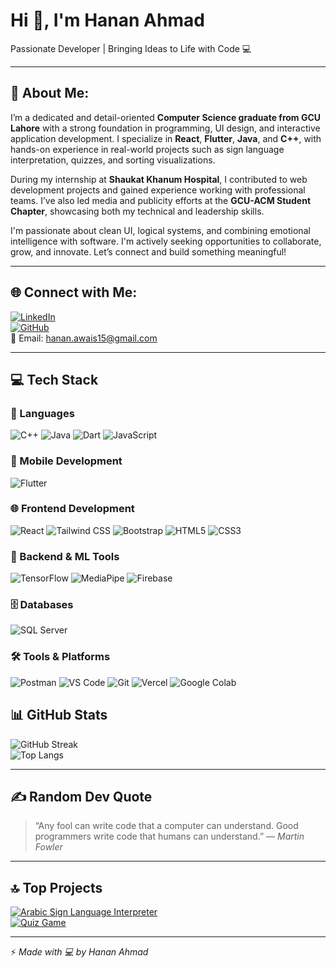 # Hi 👋, I'm Hanan Ahmad  
Passionate Developer | Bringing Ideas to Life with Code 💻

---

## 💫 About Me:

I’m a dedicated and detail-oriented **Computer Science graduate from GCU Lahore** with a strong foundation in programming, UI design, and interactive application development. I specialize in **React**, **Flutter**, **Java**, and **C++**, with hands-on experience in real-world projects such as sign language interpretation, quizzes, and sorting visualizations.

During my internship at **Shaukat Khanum Hospital**, I contributed to web development projects and gained experience working with professional teams. I’ve also led media and publicity efforts at the **GCU-ACM Student Chapter**, showcasing both my technical and leadership skills.

I'm passionate about clean UI, logical systems, and combining emotional intelligence with software. I'm actively seeking opportunities to collaborate, grow, and innovate. Let’s connect and build something meaningful!

---

## 🌐 Connect with Me:

[![LinkedIn](https://img.shields.io/badge/LinkedIn-blue?style=for-the-badge&logo=linkedin)](https://linkedin.com/in/hanan-ahmad-a79a62205)  
[![GitHub](https://img.shields.io/badge/GitHub-000?style=for-the-badge&logo=github)](https://github.com/hananahmad31)  
📧 Email: hanan.awais15@gmail.com

---
## 💻 Tech Stack

### 🚀 Languages  
![C++](https://img.shields.io/badge/C++-00599C?style=for-the-badge&logo=c%2B%2B&logoColor=white) ![Java](https://img.shields.io/badge/Java-ED8B00?style=for-the-badge&logo=java&logoColor=white) ![Dart](https://img.shields.io/badge/Dart-0175C2?style=for-the-badge&logo=dart&logoColor=white) ![JavaScript](https://img.shields.io/badge/JavaScript-F7DF1E?style=for-the-badge&logo=javascript&logoColor=black)

### 📱 Mobile Development  
![Flutter](https://img.shields.io/badge/Flutter-02569B?style=for-the-badge&logo=flutter&logoColor=white)

### 🌐 Frontend Development  
![React](https://img.shields.io/badge/React-20232A?style=for-the-badge&logo=react&logoColor=61DAFB) ![Tailwind CSS](https://img.shields.io/badge/TailwindCSS-38B2AC?style=for-the-badge&logo=tailwind-css&logoColor=white) ![Bootstrap](https://img.shields.io/badge/Bootstrap-563D7C?style=for-the-badge&logo=bootstrap&logoColor=white) ![HTML5](https://img.shields.io/badge/HTML5-E34F26?style=for-the-badge&logo=html5&logoColor=white) ![CSS3](https://img.shields.io/badge/CSS3-1572B6?style=for-the-badge&logo=css3&logoColor=white)

### 🧠 Backend & ML Tools  
![TensorFlow](https://img.shields.io/badge/TensorFlow-FF6F00?style=for-the-badge&logo=tensorflow&logoColor=white) ![MediaPipe](https://img.shields.io/badge/MediaPipe-FFCC00?style=for-the-badge&logo=google&logoColor=black) ![Firebase](https://img.shields.io/badge/Firebase-FFCA28?style=for-the-badge&logo=firebase&logoColor=black)

### 🗄️ Databases  
![SQL Server](https://img.shields.io/badge/SQL%20Server-CC2927?style=for-the-badge&logo=microsoft-sql-server&logoColor=white)

### 🛠 Tools & Platforms  
![Postman](https://img.shields.io/badge/Postman-FF6C37?style=for-the-badge&logo=postman&logoColor=white) ![VS Code](https://img.shields.io/badge/VS%20Code-007ACC?style=for-the-badge&logo=visual-studio-code&logoColor=white) ![Git](https://img.shields.io/badge/Git-F05032?style=for-the-badge&logo=git&logoColor=white) ![Vercel](https://img.shields.io/badge/Vercel-000000?style=for-the-badge&logo=vercel&logoColor=white) ![Google Colab](https://img.shields.io/badge/Google%20Colab-F9AB00?style=for-the-badge&logo=google-colab&logoColor=black)

## 📊 GitHub Stats

![GitHub Streak](https://streak-stats.demolab.com?user=hananahmad31&theme=tokyonight&hide_border=true)  
![Top Langs](https://github-readme-stats.vercel.app/api/top-langs/?username=hananahmad31&layout=compact&theme=tokyonight)

---

## ✍️ Random Dev Quote

> “Any fool can write code that a computer can understand. Good programmers write code that humans can understand.” — *Martin Fowler*

---

## 🔝 Top Projects

[![Arabic Sign Language Interpreter](https://img.shields.io/badge/-Sign%20Language%20Interpreter-000?style=flat&logo=github)](https://github.com/hananahmad31/fyp-arabic-sign-language-interpreter)  
[![Quiz Game](https://img.shields.io/badge/-Quiz%20Game-000?style=flat&logo=github)](https://github.com/hananahmad31/quiz-game)

---

⚡ *Made with 💻 by Hanan Ahmad*
